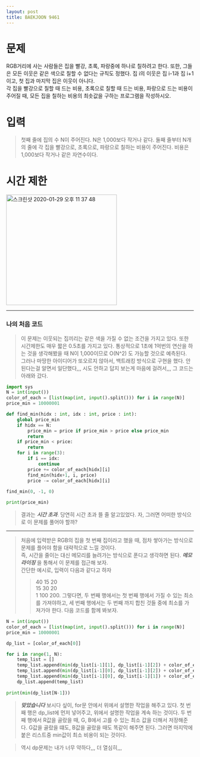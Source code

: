 ```yaml
---
layout: post
title: BAEKJOON 9461
---
```


# 문제
RGB거리에 사는 사람들은 집을 빨강, 초록, 파랑중에 하나로 칠하려고 한다. 또한, 그들은 모든 이웃은 같은 색으로 칠할 수 없다는 규칙도 정했다. 집 i의 이웃은 집 i-1과 집 i+1이고, 첫 집과 마지막 집은 이웃이 아니다.  
각 집을 빨강으로 칠할 때 드는 비용, 초록으로 칠할 때 드는 비용, 파랑으로 드는 비용이 주어질 때, 모든 집을 칠하는 비용의 최솟값을 구하는 프로그램을 작성하시오.  


# 입력
> 첫째 줄에 집의 수 N이 주어진다. N은 1,000보다 작거나 같다. 둘째 줄부터 N개의 줄에 각 집을 빨강으로, 초록으로, 파랑으로 칠하는 비용이 주어진다. 비용은 1,000보다 작거나 같은 자연수이다.  

# 시간 제한
<div>
    <img width="297" alt="스크린샷 2020-01-29 오후 11 37 48" src="https://user-images.githubusercontent.com/37113547/73365885-660e0300-42f0-11ea-8465-892e85b5b1fd.png">
</div>

-----
### 나의 처음 코드
>  이 문제는 이웃되는 집끼리는 같은 색을 가질 수 없는 조건을 가지고 있다. 또한 시간제한도 매우 짧은 0.5초를 가지고 있다. 통상적으로 1초에 1억번의 연산을 하는 것을 생각해봤을 때 N이 1,000이므로 O(N^2) 도 가능할 것으로 예측된다.  
그러나 마땅한 아이디어가 또오르지 않아서, 백트래킹 방식으로 구현을 했다. 안 된다는걸 알면서 일단했다,,, 시도 안하고 답지 보는게 마음에 걸려서,,, 그 코드는 아래와 갔다.  

~~~python
import sys
N = int(input())
color_of_each = [list(map(int, input().split())) for i in range(N)]
price_min = 10000001

def find_min(hidx : int, idx : int, price : int):
    global price_min
    if hidx == N:
        price_min = price if price_min > price else price_min
        return
    if price_min < price:
        return
    for i in range(3):
        if i == idx:
            continue
        price += color_of_each[hidx][i]
        find_min(hidx+1, i, price)
        price -= color_of_each[hidx][i]
    
find_min(0, -1, 0)

print(price_min)
~~~
> 결과는 ***시간 초과***.  당연히 시간 초과 뜰 줄 알고있었다. 자, 그러면 어떠한 방식으로 이 문제를 풀어야 할까?

-----

> 처음에 입력받은 RGB의 집을 첫 번째 집이라고 했을 때, 점차 쌓아가는 방식으로 문제를 플어야 함을 대략적으로 느낄 것이다.  
즉, 시간을 줄이는 대신 메모리를 늘려가는 방식으로 푼다고 생각하면 된다. ***메모라이징*** 을 통해서 이 문제를 접근해 보자.  
간단한 예시로, 입력이 다음과 같다고 하자
>> 40 15 20  
15 30 20  
1 100 200. 
> 그렇다면, 두 번째 행에서는 첫 번째 행에서 가질 수 있는 최소를 가져야하고, 세 번째 행에서는 두 번째 까지 합친 것들 중에 최소를 가져가야 한다. 다음 코드를 함께 봐보자.  

~~~python
N = int(input())
color_of_each = [list(map(int, input().split())) for i in range(N)]
price_min = 10000001

dp_list = [color_of_each[0]]

for i in range(1, N):
    temp_list = []
    temp_list.append(min(dp_list[i-1][1], dp_list[i-1][2]) + color_of_each[i][0])
    temp_list.append(min(dp_list[i-1][0], dp_list[i-1][2]) + color_of_each[i][1])
    temp_list.append(min(dp_list[i-1][0], dp_list[i-1][1]) + color_of_each[i][2])
    dp_list.append(temp_list)
    
print(min(dp_list[N-1]))
~~~

> ***맞았습니다*** 보시다 싶이, for문 안에서 위에서 설명한 작업을 해주고 있다. 첫 번째 행은 dp_list에 먼저 넣어주고, 위에서 설명한 작업을 계속 하는 것이다. 두 번째 행에서 R값을 골랐을 때, G, B에서 고를 수 있는 최소 값을 더해서 저장해준다. G값을 골랐을 떄도, B값을 골랐을 때도 똑같이 해주면 된다. 그러면 마지막에 붙은 리스트중 min값이 최소 비용이 되는 것이다.

> 역시 dp문제는 내가 너무 약하다,,, 더 열심히,,,
